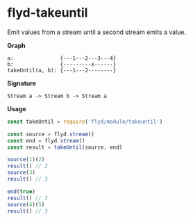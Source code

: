 # flyd-takeuntil
Emit values from a stream until a second stream emits a value.

__Graph__

```
a:               {---1---2---3---4}
b:               {---------x------}
takeUntil(a, b): {---1---2--------}
```

__Signature__

`Stream a -> Stream b -> Stream a`

__Usage__

```javascript
const takeUntil = require('flyd/module/takeuntil')

const source = flyd.stream()
const end = flyd.stream()
const result = takeUntil(source, end)

source(1)(2)
result() // 2
source(3)
result() // 3

end(true)
result() // 3
source(4)(5)
result() // 3
```
